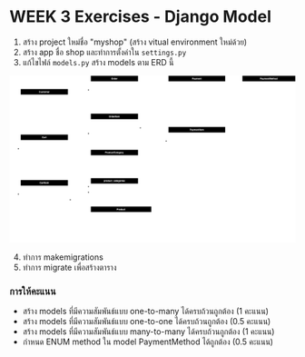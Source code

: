 # WEEK 3 Exercises - Django Model

1. สร้าง project ใหม่ชื่อ "myshop" (สร้าง vitual environment ใหม่ด้วย)
2. สร้าง app ชื่อ shop และทำการตั้งค่าใน `settings.py`
3. แก้ไขไฟล์ `models.py` สร้าง models ตาม ERD นี้

![ERD-E-COMMERCE](/images/WEEK3-ERD(e-commerce).png)

4. ทำการ makemigrations
5. ทำการ migrate เพื่อสร้างตาราง

### การให้คะแนน
- สร้าง models ที่มีความสัมพันธ์แบบ one-to-many ได้ครบถ้วนถูกต้อง (1 คะแนน)
- สร้าง models ที่มีความสัมพันธ์แบบ one-to-one ได้ครบถ้วนถูกต้อง (0.5 คะแนน)
- สร้าง models ที่มีความสัมพันธ์แบบ many-to-many ได้ครบถ้วนถูกต้อง (1 คะแนน)
- กำหนด ENUM method ใน model PaymentMethod ได้ถูกต้อง (0.5 คะแนน)